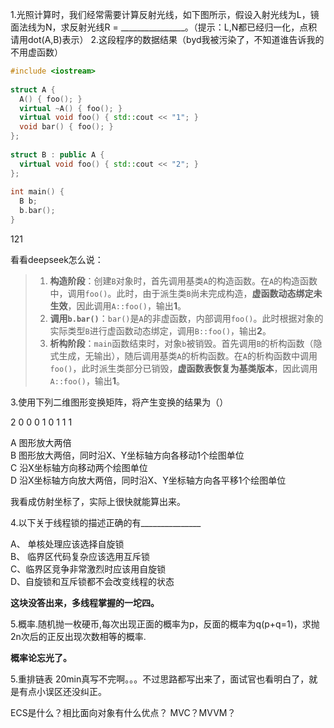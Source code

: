 1.光照计算时，我们经常需要计算反射光线，如下图所示，假设入射光线为L，镜面法线为N，求反射光线R = ________________。（提示：L,N都已经归一化，点积请用dot(A,B)表示）
2.这段程序的数据结果（byd我被污染了，不知道谁告诉我的不用虚函数）
```c++
#include <iostream>     
     
struct A {     
  A() { foo(); }     
  virtual ~A() { foo(); }     
  virtual void foo() { std::cout << "1"; }     
  void bar() { foo(); }     
};     
     
struct B : public A {     
  virtual void foo() { std::cout << "2"; }     
};     
     
int main() {     
  B b;     
  b.bar();     
}
```
121

看看deepseek怎么说：
> 1. **构造阶段**：创建`B`对象时，首先调用基类`A`的构造函数。在`A`的构造函数中，调用`foo()`。此时，由于派生类`B`尚未完成构造，**虚函数动态绑定未生效**，因此调用`A::foo()`，输出**1**。
> 2. **调用`b.bar()`**：`bar()`是`A`的非虚函数，内部调用`foo()`。此时根据对象的实际类型`B`进行虚函数动态绑定，调用`B::foo()`，输出**2**。
> 3. **析构阶段**：`main`函数结束时，对象`b`被销毁。首先调用`B`的析构函数（隐式生成，无输出），随后调用基类`A`的析构函数。在`A`的析构函数中调用`foo()`，此时派生类部分已销毁，**虚函数表恢复为基类版本**，因此调用`A::foo()`，输出**1**。

3.使用下列二维图形变换矩阵，将产生变换的结果为（）

2 0 0
0 1 0
1 1 1

A 图形放大两倍  
B 图形放大两倍，同时沿X、Y坐标轴方向各移动1个绘图单位  
C 沿X坐标轴方向移动两个绘图单位  
D 沿X坐标轴方向放大两倍，同时沿X、Y坐标轴方向各平移1个绘图单位

我看成仿射坐标了，实际上很快就能算出来。


4.以下关于线程锁的描述正确的有_______________

A、 单核处理应该选择自旋锁  
	B、 临界区代码复杂应该选用互斥锁   
C、临界区竞争非常激烈时应该用自旋锁  
D、自旋锁和互斥锁都不会改变线程的状态

**这块没答出来，多线程掌握的一坨四。**

5.概率.随机抛一枚硬币,每次出现正面的概率为p，反面的概率为q(p+q=1)，求抛2n次后的正反出现次数相等的概率.

**概率论忘光了。**

5.重排链表
20min真写不完啊。。。不过思路都写出来了，面试官也看明白了，就是有点小误区还没纠正。


ECS是什么？相比面向对象有什么优点？
MVC？MVVM？
